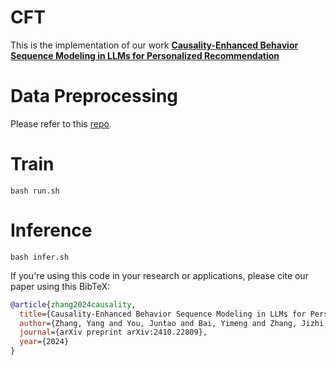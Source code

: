 # CFT
This is the implementation of our work **[Causality-Enhanced Behavior Sequence Modeling in LLMs for Personalized Recommendation](https://arxiv.org/abs/2410.22809)**

# Data Preprocessing 

Please refer to this [repo](https://github.com/SAI990323/DecodingMatters).

# Train
```shell
bash run.sh

```
# Inference 
```shell
bash infer.sh

```

If you're using this code in your research or applications, please cite our paper using this BibTeX:
```bibtex
@article{zhang2024causality,
  title={Causality-Enhanced Behavior Sequence Modeling in LLMs for Personalized Recommendation},
  author={Zhang, Yang and You, Juntao and Bai, Yimeng and Zhang, Jizhi and Bao, Keqin and Wang, Wenjie and Chua, Tat-Seng},
  journal={arXiv preprint arXiv:2410.22809},
  year={2024}
}
```

